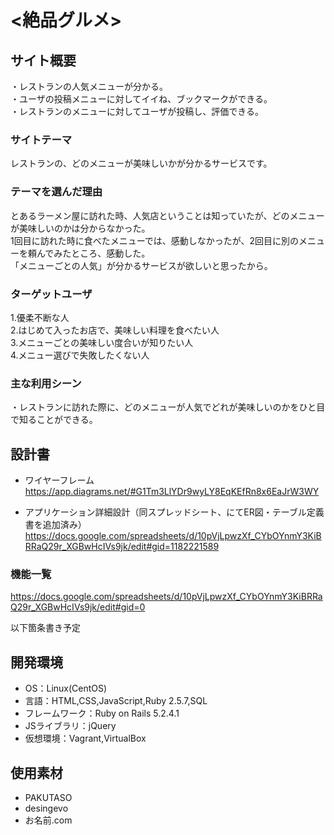 # <絶品グルメ>

## サイト概要
・レストランの人気メニューが分かる。  
・ユーザの投稿メニューに対してイイね、ブックマークができる。  
・レストランのメニューに対してユーザが投稿し、評価できる。

### サイトテーマ
レストランの、どのメニューが美味しいかが分かるサービスです。



### テーマを選んだ理由
とあるラーメン屋に訪れた時、人気店ということは知っていたが、どのメニューが美味しいのかは分からなかった。  
1回目に訪れた時に食べたメニューでは、感動しなかったが、2回目に別のメニューを頼んでみたところ、感動した。   
「メニューごとの人気」が分かるサービスが欲しいと思ったから。

### ターゲットユーザ
1.優柔不断な人  
2.はじめて入ったお店で、美味しい料理を食べたい人  
3.メニューごとの美味しい度合いが知りたい人  
4.メニュー選びで失敗したくない人  

### 主な利用シーン
・レストランに訪れた際に、どのメニューが人気でどれが美味しいのかをひと目で知ることができる。

## 設計書
- ワイヤーフレーム  
https://app.diagrams.net/#G1Tm3LlYDr9wyLY8EqKEfRn8x6EaJrW3WY  

- アプリケーション詳細設計（同スプレッドシート、にてER図・テーブル定義書を追加済み）  
https://docs.google.com/spreadsheets/d/10pVjLpwzXf_CYbOYnmY3KiBRRaQ29r_XGBwHcIVs9jk/edit#gid=1182221589

### 機能一覧　
https://docs.google.com/spreadsheets/d/10pVjLpwzXf_CYbOYnmY3KiBRRaQ29r_XGBwHcIVs9jk/edit#gid=0

以下箇条書き予定


## 開発環境
- OS：Linux(CentOS)
- 言語：HTML,CSS,JavaScript,Ruby 2.5.7,SQL
- フレームワーク：Ruby on Rails 5.2.4.1
- JSライブラリ：jQuery
- 仮想環境：Vagrant,VirtualBox

## 使用素材
- PAKUTASO
- desingevo
- お名前.com
